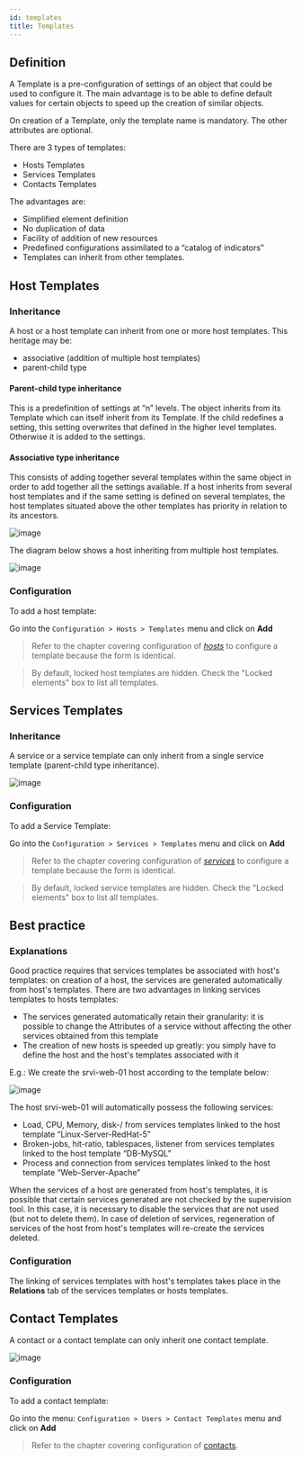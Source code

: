 ```yaml
---
id: templates
title: Templates
---
```


## Definition

A Template is a pre-configuration of settings of an object that could be used to
configure it. The main advantage is to be able to define default values for
certain objects to speed up the creation of similar objects.

On creation of a Template, only the template name is mandatory. The other
attributes are optional.

There are 3 types of templates:

  - Hosts Templates
  - Services Templates
  - Contacts Templates

The advantages are:

  - Simplified element definition
  - No duplication of data
  - Facility of addition of new resources
  - Predefined configurations assimilated to a “catalog of indicators”
  - Templates can inherit from other templates.

## Host Templates

### Inheritance

A host or a host template can inherit from one or more host templates. This
heritage may be:

  - associative (addition of multiple host templates)
  - parent-child type

#### Parent-child type inheritance

This is a predefinition of settings at “n” levels. The object inherits from its
Template which can itself inherit from its Template. If the child redefines a
setting, this setting overwrites that defined in the higher level templates.
Otherwise it is added to the settings.

#### Associative type inheritance

This consists of adding together several templates within the same object in
order to add together all the settings available. If a host inherits from
several host templates and if the same setting is defined on several templates,
the host templates situated above the other templates has priority in relation
to its ancestors.

![image](../assets/configuration/09hostmodels.png)

The diagram below shows a host inheriting from multiple host templates.

![image](../assets/configuration/09hostmodelsheritage.png)

### Configuration

To add a host template:

Go into the `Configuration > Hosts > Templates` menu and click on **Add**

> Refer to the chapter covering configuration of
> *[hosts](basic-objects/hosts)* to configure a template because the form
> is identical.

> By default, locked host templates are hidden. Check the "Locked elements" box
> to list all templates.

## Services Templates

### Inheritance

A service or a service template can only inherit from a single service template
(parent-child type inheritance).

![image](../assets/configuration/09heritageservice.png)

### Configuration

To add a Service Template:

Go into the `Configuration > Services > Templates` menu and click on **Add**

> Refer to the chapter covering configuration of
> *[services](basic-objects/services)* to configure a template because the
> form is identical.

> By default, locked service templates are hidden. Check the "Locked elements"
> box to list all templates.

## Best practice

### Explanations

Good practice requires that services templates be associated with host's
templates: on creation of a host, the services are generated automatically from
host's templates. There are two advantages in linking services templates to
hosts templates:

  - The services generated automatically retain their granularity: it is
    possible to change the Attributes of a service without affecting the other
    services obtained from this template
  - The creation of new hosts is speeded up greatly: you simply have to define
    the host and the host's templates associated with it

E.g.: We create the srvi-web-01 host according to the template below:

![image](../assets/configuration/09hostexemple.png)

The host srvi-web-01 will automatically possess the following services:

  - Load, CPU, Memory, disk-/ from services templates linked to the host
    template “Linux-Server-RedHat-5”
  - Broken-jobs, hit-ratio, tablespaces, listener from services templates linked
    to the host template “DB-MySQL”
  - Process and connection from services templates linked to the host template
    “Web-Server-Apache”

When the services of a host are generated from host's templates, it is possible
that certain services generated are not checked by the supervision tool. In this
case, it is necessary to disable the services that are not used (but not to
delete them). In case of deletion of services, regeneration of services of the
host from host's templates will re-create the services deleted.

### Configuration

The linking of services templates with host's templates takes place in the
**Relations** tab of the services templates or hosts templates.

## Contact Templates

A contact or a contact template can only inherit one contact template.

![image](../assets/configuration/09contactmodel.png)

### Configuration

To add a contact template:

Go into the menu: `Configuration > Users > Contact Templates` menu and click
on **Add**

> Refer to the chapter covering configuration of
> [contacts](../users/contacts-create.md).
